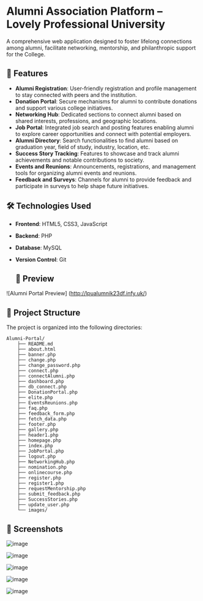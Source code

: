 # Alumni Association Platform – Lovely Professional University

A comprehensive web application designed to foster lifelong connections among alumni, facilitate networking, mentorship, and philanthropic support for the College.

## 📌 Features

- **Alumni Registration**: User-friendly registration and profile management to stay connected with peers and the institution.
- **Donation Portal**: Secure mechanisms for alumni to contribute donations and support various college initiatives.
- **Networking Hub**: Dedicated sections to connect alumni based on shared interests, professions, and geographic locations.
- **Job Portal**: Integrated job search and posting features enabling alumni to explore career opportunities and connect with potential employers.
- **Alumni Directory**: Search functionalities to find alumni based on graduation year, field of study, industry, location, etc.
- **Success Story Tracking**: Features to showcase and track alumni achievements and notable contributions to society.
- **Events and Reunions**: Announcements, registrations, and management tools for organizing alumni events and reunions.
- **Feedback and Surveys**: Channels for alumni to provide feedback and participate in surveys to help shape future initiatives.

## 🛠️ Technologies Used

- **Frontend**: HTML5, CSS3, JavaScript
- **Backend**: PHP
- **Database**: MySQL
- **Version Control**: Git

  ## 📸 Preview

![Alumni Portal Preview]  (http://lpualumnik23df.infy.uk/)

## 📁 Project Structure

The project is organized into the following directories:

```
Alumni-Portal/
    ├── README.md
    ├── about.html
    ├── banner.php
    ├── change.php
    ├── change_password.php
    ├── connect.php
    ├── connectAlumni.php
    ├── dashboard.php
    ├── db_connect.php
    ├── DonationPortal.php
    ├── elite.php
    ├── EventsReunions.php
    ├── faq.php
    ├── feedback_form.php
    ├── fetch_data.php
    ├── footer.php
    ├── gallery.php
    ├── header1.php
    ├── homepage.php
    ├── index.php
    ├── JobPortal.php
    ├── logout.php
    ├── NetworkingHub.php
    ├── nomination.php
    ├── onlinecourse.php
    ├── register.php
    ├── register1.php
    ├── requestMentorship.php
    ├── submit_feedback.php
    ├── SuccessStories.php
    ├── update_user.php
    └── images/

```

## 📸 Screenshots

![image](https://github.com/user-attachments/assets/05fb497e-a8f4-43b0-b02c-91b68886f295)

![image](https://github.com/user-attachments/assets/643d1ed7-14cd-4183-ad62-c8dcd46a0842)

![image](https://github.com/user-attachments/assets/142d10e9-2848-4f34-9978-9aa796dce2a9)

![image](https://github.com/user-attachments/assets/6079ae7a-787c-47d1-82ae-8b7ca8b95dc1)

![image](https://github.com/user-attachments/assets/157db84a-c687-47c8-b61d-4e8732109fb2)


